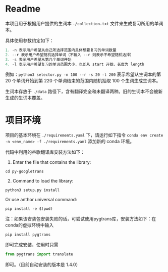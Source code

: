 # Readme

本项目用于根据用户提供的生词本 `./collection.txt` 文件来生成复习所用的单词本。

具体使用参数约定如下：

```python
1. -n 表示用户希望从自己所选择范围内具体想要复习的单词数量
2. --r 表示用户希望随机选择单词（不输入 --r 则表示不希望随机选择）
3. -s 表示用户希望从第几个单词开始
4. -l 表示用户希望复习的单词范围大小，也即从 start 开始，长度为 length
```

例如：`python3 selector.py -n 100 --r -s 20 -l 200` 表示希望从生词本的第 20 个单词开始到第 220 个单词结束的范围内随机抽取 100 个生词生成生词本。

生词本存放于 `./data` 路径下，含有翻译完全和未翻译两种。旧的生词本不会被新生成的生词本覆盖。

# 项目环境

项目的基本环境在 `./requirements.yaml` 下，请运行如下指令 `conda env create -n <env_name> -f ./requirements.yaml` 添加新的 conda 环境。

代码中利用的谷歌翻译库安装方法如下：

1. Enter the file that contains the library:

```shell
cd py-googletrans
```

2.  Command to load the library: 

```shell
python3 setup.py install
```

Or use anthor universal command: 

```shell
pip install -e $(pwd)
```

注：如果该安装包安装失败的话，可尝试使用pygtrans库，安装方法如下：在conda的虚拟环境中输入
```shell
pip install pygtrans
```
即可完成安装，使用时只需
```python
from pygtrans import translate
```
即可。（目前自动安装的版本是 1.4.0）
